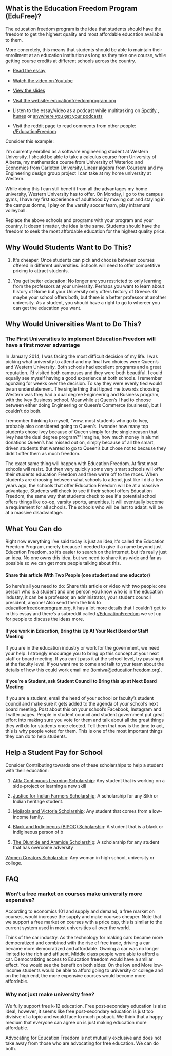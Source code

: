 ## **What is the Education Freedom Program (EduFree)?**

The education freedom program is the idea that students should have the freedom to get the highest quality and most affordable education available to them.

More concretely, this means that students should be able to maintain their enrollment at an education institution as long as they take one course, while getting course credits at different schools across the country.

-   [Read the essay](https://atila.ca/blog/tomiwa/open-the-gates)
    
-   [Watch the video on Youtube](https://www.youtube.com/watch?v=ov-2Q-Mom4A)
    
-   [View the slides](https://docs.google.com/presentation/d/181gEwen0gINSSAqdU8PvjuWkKy5WQeKbK3wS18Pxo-4/edit#slide=id.p3)
    
-   [Visit the website: educationfreedomprogram.org](https://educationfreedomprogram.org/)
    
-   Listen to the essay/video as a podcast while multitasking on  [Spotify](https://open.spotify.com/show/0m74ZmCPgjvp5WGOMg3P9C)  ,  [Itunes](https://podcasts.apple.com/ca/podcast/id1440531021)  or  [anywhere you get your podcasts](https://anchor.fm/atila-podcast/episodes/Open-The-Gates--of-Education-Freedom-How-to-Make-University-Higher-Quality-and-More-Affordable-eo4qi7)

- Visit the reddit page to read comments from other people: [r/EducationFreedom](https://www.reddit.com/r/EducationFreedom/)

Consider this example:

I'm currently enrolled as a software engineering student at Western University. I should be able to take a calculus course from University of Alberta, my mathematics course from University of Waterloo and Economics from Carleton University, Linear algebra from Coursera and my Engineering design group project I can take at my home university at Western.

While doing this I can still benefit from all the advantages my home university, Western University has to offer. On Monday, I go to the campus gyms, I have my first experience of adulthood by moving out and staying in the campus dorms, I play on the varsity soccer team, play intramural volleyball.

Replace the above schools and programs with your program and your country. It doesn't matter, the idea is the same. Students should have the freedom to seek the most affordable education for the highest quality price.

## Why Would Students Want to Do This?

1. It's cheaper. Once students can pick and choose between courses offered in different universities. Schools will need to offer competitive pricing to attract students.

2. You get better education: No longer are you restricted to only learning from the professors at your university. Perhaps you want to learn about history of Rome but your University only offers history of Greece. Or maybe your school offers both, but there is a better professor at another university. As a student, you should have a right to go to whereer you can get the education you want.

## Why Would Universities Want to Do This?

### The First Universities to implement Education Freedom will have a first mover advantage
In January 2014, I was facing the most difficult decision of my life. I was picking what university to attend and my final two choices were Queen’s and Western University. Both schools had excellent programs and a great reputation. I’d visited both campuses and they were both beautiful. I could equally see myself having a good experience at both schools. I remember agonzing for weeks over the decision. To say they were evenly tied would be an understatement. The single thing that tipped me towards choosing Western was they had a dual degree Engineering and Business program, with the Ivey Business school. Meanwhile at Queen’s I had to choose between either doing Engineering or Queen’s Commerce (business), but I couldn’t do both. 

I remember thinking to myself, “wow, most students who go to Ivey, probably also considered going to Queen’s. I wonder how many top students chose Ivey because of Queen simply for the single reason that Ivey has the dual degree program?” Imagine, how much money in alumni donations Queen’s has missed out on, simply because of all the smart, driven students that wanted to go to Queen’s but chose not to because they didn’t offer them as much freedom.

The exact same thing will happen with Education Freedom. At first most schools will resist. But then very quickly some very smart schools will offer their students education Freedom and then we’re off to the races. When students are choosing between what schools to attend, just like I did a few years ago, the schools that offer Education Freedom will be at a massive advantage. Students will check to see if their school offers Education Freedom, the same way that students check to see if a potential school offers things like co-op, varsity sports, amenities. It will eventually become a requirement for all schools. The schools who will be last to adapt, will be at a massive disadvantage.

## What You Can do

Right now everything I’ve said today is just an idea,It's called the Education Freedom Program, merely because I needed to give it a name beyond just Education Freedom, so it’s easier to search on the internet, but it’s really just an idea. No one owns this idea, but we need to share it as wide and far as possible so we can get more people talking about this. 


#### Share this article With Two People (one student and one educator)  
  

So here’s all you need to do: Share this article or video with two people: one person who is a student and one person you know who is in the education industry, it can be a professor, an administrator, your student council president, anyone! Also send them the link to  [educationfreedomprogram.org](https://educationfreedomprogram.org/), it has a lot more details that I couldn’t get to in this essay and there’s a subreddit called  [r/EducationFreedom](https://www.reddit.com/r/EducationFreedom/)  we set up for people to discuss the ideas more.

#### If you work in Education, Bring this Up At Your Next Board or Staff Meeting

If you are in the education industry or work for the government, we need your help. I strongly encourage you to bring up this concept at your next staff or board meeting. If you can’t pass it at the school level, try passing it at the faculty level. If you want me to come and talk to your team about the details of how this could work email me ([tomiwa@educationfreedom.org](mailto:info@educationfreedom.org)).

#### If you’re a Student, ask Student Council to Bring this up at Next Board Meeting

If you are a student, email the head of your school or faculty’s student council and make sure it gets added to the agenda of your school’s next board meeting. Post about this on your school’s Facebook, Instagram and Twitter pages. People in student council and student government put great effort into making sure you vote for them and talk about all the great things they will do for students once elected. Tell them that now is the time to act, this is why people voted for them. This is one of the most important things they can do to help students.


## Help a Student Pay for School

Consider Contributing towards one of these scholarships to help a student with their education:

  

1.  [Atila Continuous Learning Scholarship](https://atila.ca/scholarship/atila-continuous-learning-scholarship-j11gu8k5): Any student that is working on a side-project or learning a new skill
    
2.  [Justice for Indian Farmers Scholarship](https://atila.ca/scholarship/atila-justice-for-indian-farmers-scholarship-sg2nc3h1): A scholarship for any Sikh or Indian heritage student.
    
3.  [Mojisola and Victoria Scholarship](https://atila.ca/scholarship/mojisola-rufai-and-victoria-ademidun-scholarship-iy1bucly): Any student that comes from a low-income family.
    
4.  [Black and Indigineous (BIPOC) Scholarship](https://atila.ca/scholarship/atila-black-and-indigenous-people-of-color-bipoc-scholarship-oj0gx3a): A student that is a black or indigineous person of b
    
5.  [The Olumide and Aramide Scholarship](https://atila.ca/scholarship/the-olumide-and-aramide-ademidun-scholarship-j4m72msw): A scholarship for any student that has overcome adversity
    

[Women Creators Scholarship](https://atila.ca/scholarship/atila-women-creators-scholarship-6jkhii4p): Any woman in high school, university or college.

## FAQ

### Won't a free market on courses make university more expensive?

According to economics 101 and supply and demand, a free market on courses, would increase the supply and make courses cheaper. Note that we support a free market on courses with a price cap, this is similar to the current system used in most universities all over the world.

Think of the car industry. As the technology for making cars became more democratized and combined with the rise of free trade, driving a car became more democratized and affordable. Owning a car was no longer limited to the rich and affluent. Middle class people were able to afford a car. Democratizing access to Education freedom would have a smiliar effect. You would see the benefit on both sides: On the low end More low-income students would be able to afford going to university or college and on the high end, the more expensive courses would become more affordable.


### Why not just make university free?

We fully support free k-12 education. Free post-secondary education is also ideal, however,  it seems like free post-secondary education is just too divisive of a topic and would face to much pusback. We think that a happy medium that everyone can agree on is just making education more affordable.

Advocating for Education Freedom is not mutually exclusive and does not take away from those who are advocating for free education. We can do both.
